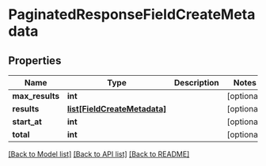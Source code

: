 # PaginatedResponseFieldCreateMetadata

## Properties
Name | Type | Description | Notes
------------ | ------------- | ------------- | -------------
**max_results** | **int** |  | [optional] 
**results** | [**list[FieldCreateMetadata]**](FieldCreateMetadata.md) |  | [optional] 
**start_at** | **int** |  | [optional] 
**total** | **int** |  | [optional] 

[[Back to Model list]](../README.md#documentation-for-models) [[Back to API list]](../README.md#documentation-for-api-endpoints) [[Back to README]](../README.md)

